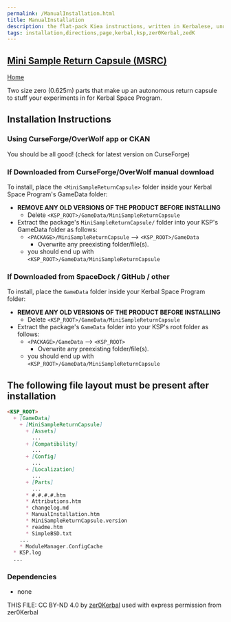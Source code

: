 ```yaml
---
permalink: /ManualInstallation.html
title: ManualInstallation
description: the flat-pack Kiea instructions, written in Kerbalese, unusally present
tags: installation,directions,page,kerbal,ksp,zer0Kerbal,zedK
---
```

<!-- ManualInstallation.md v1.4.3.0
Mini Sample Return Capsule (MSRC)
created: 04 Aug 2021
updated: 06 May 2023

TEMPLATE: ManualInstallation.md v1.1.9.1
created: 01 Feb 2022
updated: 26 Apr 2023

based upon work by Lisias -->

## [Mini Sample Return Capsule (MSRC)][mod]

[Home](./index.md)

Two size zero (0.625m) parts that make up an autonomous return capsule to stuff your experiments in for Kerbal Space Program.

## Installation Instructions

### Using CurseForge/OverWolf app or CKAN

You should be all good! (check for latest version on CurseForge)

### If Downloaded from CurseForge/OverWolf manual download

To install, place the `<MiniSampleReturnCapsule>` folder inside your Kerbal Space Program's GameData folder:

* **REMOVE ANY OLD VERSIONS OF THE PRODUCT BEFORE INSTALLING**
  * Delete `<KSP_ROOT>/GameData/MiniSampleReturnCapsule`
* Extract the package's `MiniSampleReturnCapsule/` folder into your KSP's GameData folder as follows:
  * `<PACKAGE>/MiniSampleReturnCapsule` --> `<KSP_ROOT>/GameData`
    * Overwrite any preexisting folder/file(s).
  * you should end up with `<KSP_ROOT>/GameData/MiniSampleReturnCapsule`

### If Downloaded from SpaceDock / GitHub / other

To install, place the `GameData` folder inside your Kerbal Space Program folder:

* **REMOVE ANY OLD VERSIONS OF THE PRODUCT BEFORE INSTALLING**
  * Delete `<KSP_ROOT>/GameData/MiniSampleReturnCapsule`
* Extract the package's `GameData` folder into your KSP's root folder as follows:
  * `<PACKAGE>/GameData` --> `<KSP_ROOT>`
    * Overwrite any preexisting folder/file(s).
  * you should end up with `<KSP_ROOT>/GameData/MiniSampleReturnCapsule`

## The following file layout must be present after installation

```markdown
<KSP_ROOT>
  + [GameData]
    + [MiniSampleReturnCapsule]
      + [Assets]
        ...
      + [Compatibility]
        ...
      + [Config]
        ...
      + [Localization]
        ...
      + [Parts]
        ...
      * #.#.#.#.htm
      * Attributions.htm
      * changelog.md
      * ManualInstallation.htm
      * MiniSampleReturnCapsule.version
      * readme.htm
      * SimpleBSD.txt
    ...
    * ModuleManager.ConfigCache
  * KSP.log
  ...
```

### Dependencies

* none

THIS FILE: CC BY-ND 4.0 by [zer0Kerbal](https://github.com/zer0Kerbal)
  used with express permission from zer0Kerbal

[mod]: https://www.curseforge.com/kerbal/ksp-mods/MiniSampleReturnCapsule "Mini Sample Return Capsule (MSRC)"